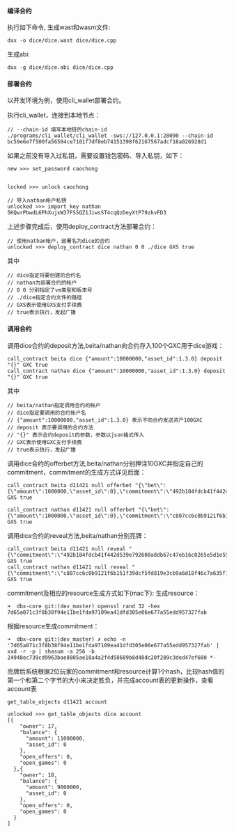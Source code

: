 
#### 编译合约
执行如下命令, 生成wast和wasm文件:
```
dxx -o dice/dice.wast dice/dice.cpp
```

生成abi:
```
dxx -g dice/dice.abi dice/dice.cpp
```

#### 部署合约
以开发环境为例，使用cli_wallet部署合约。

执行cli_wallet，连接到本地节点：
```
// --chain-id 填写本地链的chain-id
./programs/cli_wallet/cli_wallet -sws://127.0.0.1:28090 --chain-id bc59e6e7f500fa56504ce7101f7df8eb74151398f62167567adcf18a026928d1

```

如果之前没有导入过私钥，需要设置钱包密码、导入私钥，如下：
```
new >>> set_password caochong


locked >>> unlock caochong

// 导入nathan帐户私钥
unlocked >>> import_key nathan 5KQwrPbwdL6PhXujxW37FSSQZ1JiwsST4cqQzDeyXtP79zkvFD3

```

上述步骤完成后，使用deploy_contract方法部署合约：

```
// 使用nathan帐户，部署名为dice的合约
unlocked >>> deploy_contract dice nathan 0 0 ./dice GXS true

```
其中
```
// dice指定将要创建的合约名
// nathan为部署合约的帐户
// 0 0 分别指定了vm类型和版本号
// ./dice指定合约文件的路径
// GXS表示使用GXS支付手续费
// true表示执行，发起广播
```

#### 调用合约
调用dice合约的deposit方法,beita/nathan向合约存入100个GXC用于dice游戏：
```
call_contract beita dice {"amount":10000000,"asset_id":1.3.0} deposit "{}" GXC true
call_contract nathan dice {"amount":10000000,"asset_id":1.3.0} deposit "{}" GXC true
```
其中
```
// beita/nathan指定调用合约的帐户
// dice指定要调用的合约帐户名
// {"amount":10000000,"asset_id":1.3.0} 表示不向合约发送资产100GXC
// deposit 表示要调用的合约方法
// "{}" 表示合约deposit的参数，参数以json格式传入
// GXC表示使用GXC支付手续费
// true表示执行，发起广播
```
调用dice合约的offerbet方法,beita/nathan分别押注10GXC并指定自己的commitment，commitment的生成方式详见后面：
```
call_contract beita d11421 null offerbet "{\"bet\":{\"amount\":1000000,\"asset_id\":0},\"commitment\":\"492b184fdcb41f442d539e792600a8db67c47eb16c0265e5d1e553473f462486\"}" GXS true

call_contract nathan d11421 null offerbet "{\"bet\":{\"amount\":1000000,\"asset_id\":0},\"commitment\":\"c807cc6c0b9121f6b151f39dcf5fd819e3cb9a6d18f46c7a635f1015148bcc76\"}" GXS true
```

调用dice合约的reveal方法,beita/nathan分别亮牌：
```
call_contract beita d11421 null reveal "{\"commitment\":\"492b184fdcb41f442d539e792600a8db67c47eb16c0265e5d1e553473f462486\",\"source\":\"a80b8a6d1bf2cf798b045366d920531b2ce5f13082c4b2b08d53cfeab5d24b7a\"}" GXS true
call_contract nathan d11421 null reveal "{\"commitment\":\"c807cc6c0b9121f6b151f39dcf5fd819e3cb9a6d18f46c7a635f1015148bcc76\",\"source\":\"5387ec637ac4bdbcf9577451cdc61f4d11ba600ba5540a27065a15aa3f8d45d1\"}" GXS true
```
commitment及相应的resource生成方式如下(mac下):
生成resource：
```
➜  dbx-core git:(dev_master) openssl rand 32 -hex
7d65a071c3f8b38f94e11be1fda97109ea41dfd305e06e677a55edd957327fab
```
根据resource生成commitment：
```
➜  dbx-core git:(dev_master) ✗ echo -n '7d65a071c3f8b38f94e11be1fda97109ea41dfd305e06e677a55edd957327fab' | xxd -r -p | shasum -a 256 -b
24948ec739cd9963bae8805ae18a4a2f4d58689b8d48dc20f289c3ded47ef600 *-
```

亮牌后系统根据2位玩家的commitment和resource计算1个hash，比较hash值的第一个和第二个字节的大小来决定胜负，并完成account表的更新操作，查看account表
```
get_table_objects d11421 account

unlocked >>> get_table_objects dice account
[{
    "owner": 17,
    "balance": {
      "amount": 11000000,
      "asset_id": 0
    },
    "open_offers": 0,
    "open_games": 0
  },{
    "owner": 18,
    "balance": {
      "amount": 9000000,
      "asset_id": 0
    },
    "open_offers": 0,
    "open_games": 0
  }
]
```


